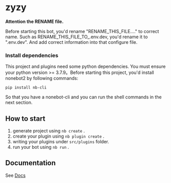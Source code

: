 # zyzy

**Attention the RENAME file.**

Before starting this bot, you'd rename "RENAME_THIS_FILE...." to correct name. Such as RENAME_THIS_FILE_TO_.env.dev, you'd rename it to ".env.dev". And add correct information into that configure file.

### Install dependencies

This project and plugins need some python dependencies. You must ensure your python version >= 3.7.9。Before starting this project, you'd install nonebot2 by following commands:

```shell
pip install nb-cli
```

So that you have a nonebot-cli and you can run the shell commands in the next section.

## How to start

1. generate project using `nb create` .
2. create your plugin using `nb plugin create` .
3. writing your plugins under `src/plugins` folder.
4. run your bot using `nb run` .

## Documentation

See [Docs](https://v2.nonebot.dev/)
